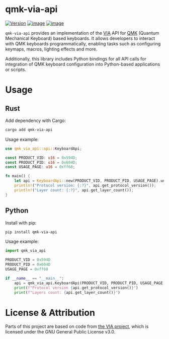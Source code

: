 # qmk-via-api

[![Version](https://img.shields.io/crates/v/qmk-via-api.svg)](https://crates.io/crates/qmk-via-api)
[![image](https://img.shields.io/pypi/v/qmk-via-api.svg)](https://pypi.python.org/pypi/qmk-via-api)
[![image](https://img.shields.io/pypi/l/qmk-via-api.svg)](https://pypi.python.org/pypi/qmk-via-api)

`qmk-via-api` provides an implementation of the [VIA](https://www.caniusevia.com/docs/specification) API for [QMK](https://github.com/qmk/qmk_firmware) (Quantum Mechanical Keyboard) based keyboards. It allows developers to interact with QMK keyboards programmatically, enabling tasks such as configuring keymaps, macros, lighting effects and more.

Additionally, this library includes Python bindings for all API calls for integration of QMK keyboard configuration into Python-based applications or scripts.

# Usage

## Rust

Add dependency with Cargo:

```bash
cargo add qmk-via-api
```

Usage example:

```rust
use qmk_via_api::api::KeyboardApi;

const PRODUCT_VID: u16 = 0x594D;
const PRODUCT_PID: u16 = 0x604D;
const USAGE_PAGE: u16 = 0xff60;

fn main() {
    let api = KeyboardApi::new(PRODUCT_VID, PRODUCT_PID, USAGE_PAGE).unwrap();
    println!("Protocol version: {:?}", api.get_protocol_version());
    println!("Layer count: {:?}", api.get_layer_count());
}
```

## Python

Install with pip:

```bash
pip install qmk-via-api
```

Usage example:

```python
import qmk_via_api

PRODUCT_VID = 0x594D
PRODUCT_PID = 0x604D
USAGE_PAGE = 0xff60

if __name__ == "__main__":
    api = qmk_via_api.KeyboardApi(PRODUCT_VID, PRODUCT_PID, USAGE_PAGE)
    print(f"Protocol version {api.get_protocol_version()}")
    print(f"Layers count: {api.get_layer_count()}")
```

# License & Attribution

Parts of this project are based on code from [the VIA project](https://github.com/the-via/app), which is licensed under the GNU General Public License v3.0.